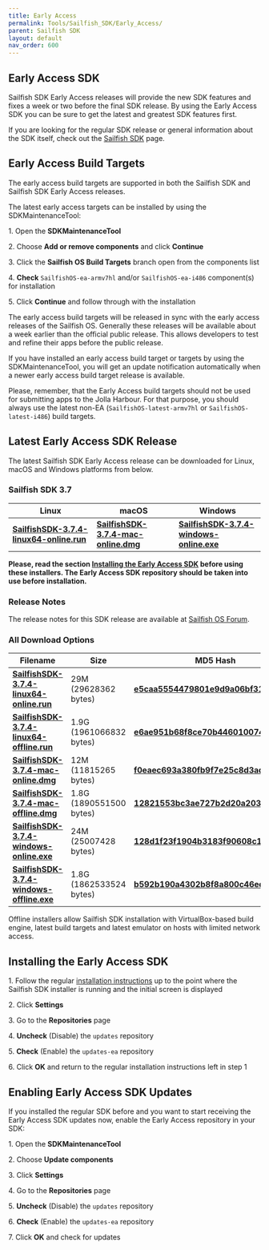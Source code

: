 ```yaml
---
title: Early Access
permalink: Tools/Sailfish_SDK/Early_Access/
parent: Sailfish SDK
layout: default
nav_order: 600
---
```


## Early Access SDK

Sailfish SDK Early Access releases will provide the new SDK features and fixes a week or two before the final SDK release. By using the Early Access SDK you can be sure to get the latest and greatest SDK features first.

If you are looking for the regular SDK release or general information about the SDK itself, check out the [Sailfish SDK](/Tools/Sailfish_SDK) page.

## Early Access Build Targets

The early access build targets are supported in both the Sailfish SDK and Sailfish SDK Early Access releases.

The latest early access targets can be installed by using the SDKMaintenanceTool:

1\. Open the **SDKMaintenanceTool**

2\. Choose **Add or remove components** and click **Continue**

3\. Click the **Sailfish OS Build Targets** branch open from the components list

4\. **Check** `SailfishOS-ea-armv7hl` and/or `SailfishOS-ea-i486` component(s) for installation

5\. Click **Continue** and follow through with the installation

The early access build targets will be released in sync with the early access releases of the Sailfish OS. Generally these releases will be available about a week earlier than the official public release. This allows developers to test and refine their apps before the public release.

If you have installed an early access build target or targets by using the SDKMaintenanceTool, you will get an update notification automatically when a newer early access build target release is available.

Please, remember, that the Early Access build targets should not be used for submitting apps to the Jolla Harbour. For that purpose, you should always use the latest non-EA (`SailfishOS-latest-armv7hl` or `SailfishOS-latest-i486`) build targets.

## Latest Early Access SDK Release

The latest Sailfish SDK Early Access release can be downloaded for Linux, macOS and Windows platforms from below.

### **Sailfish SDK 3.7**

| Linux                                                                                                                                 | macOS                                                                                                                         | Windows                                                                                                                               |
| ------------------------------------------------------------------------------------------------------------------------------------- | ----------------------------------------------------------------------------------------------------------------------------- | ------------------------------------------------------------------------------------------------------------------------------------- |
| [**SailfishSDK-3.7.4-linux64-online.run**](https://releases.sailfishos.org/sdk/installers/3.7.4/SailfishSDK-3.7.4-linux64-online.run) | [**SailfishSDK-3.7.4-mac-online.dmg**](https://releases.sailfishos.org/sdk/installers/3.7.4/SailfishSDK-3.7.4-mac-online.dmg) | [**SailfishSDK-3.7.4-windows-online.exe**](https://releases.sailfishos.org/sdk/installers/3.7.4/SailfishSDK-3.7.4-windows-online.exe) |

**Please, read the section [Installing the Early Access SDK](/Tools/Sailfish_SDK/Early_Access#installing-the-early-access-sdk) before using these installers. The Early Access SDK repository should be taken into use before installation.**

### Release Notes

The release notes for this SDK release are available at [Sailfish OS Forum](https://forum.sailfishos.org/t/9195).

### All Download Options

| Filename                                                                                                                                | Size                    | MD5 Hash                                                                                                                               |
| --------------------------------------------------------------------------------------------------------------------------------------- | ----------------------- | -------------------------------------------------------------------------------------------------------------------------------------- |
| [**SailfishSDK-3.7.4-linux64-online.run**](https://releases.sailfishos.org/sdk/installers/3.7.4/SailfishSDK-3.7.4-linux64-online.run)   | 29M (29628362 bytes)    | [**e5caa5554479801e9d9a06bf31df24df**](https://releases.sailfishos.org/sdk/installers/3.7.4/SailfishSDK-3.7.4-linux64-online.run.md5)  |
| [**SailfishSDK-3.7.4-linux64-offline.run**](https://releases.sailfishos.org/sdk/installers/3.7.4/SailfishSDK-3.7.4-linux64-offline.run) | 1.9G (1961066832 bytes) | [**e6ae951b68f8ce70b446010074ed0627**](https://releases.sailfishos.org/sdk/installers/3.7.4/SailfishSDK-3.7.4-linux64-offline.run.md5) |
| [**SailfishSDK-3.7.4-mac-online.dmg**](https://releases.sailfishos.org/sdk/installers/3.7.4/SailfishSDK-3.7.4-mac-online.dmg)           | 12M (11815265 bytes)    | [**f0eaec693a380fb9f7e25c8d3ad3385b**](https://releases.sailfishos.org/sdk/installers/3.7.4/SailfishSDK-3.7.4-mac-online.dmg.md5)      |
| [**SailfishSDK-3.7.4-mac-offline.dmg**](https://releases.sailfishos.org/sdk/installers/3.7.4/SailfishSDK-3.7.4-mac-offline.dmg)         | 1.8G (1890551500 bytes) | [**12821553bc3ae727b2d20a2031e56007**](https://releases.sailfishos.org/sdk/installers/3.7.4/SailfishSDK-3.7.4-mac-offline.dmg.md5)     |
| [**SailfishSDK-3.7.4-windows-online.exe**](https://releases.sailfishos.org/sdk/installers/3.7.4/SailfishSDK-3.7.4-windows-online.exe)   | 24M (25007428 bytes)    | [**128d1f23f1904b3183f90608c1dd4dbf**](https://releases.sailfishos.org/sdk/installers/3.7.4/SailfishSDK-3.7.4-windows-online.exe.md5)  |
| [**SailfishSDK-3.7.4-windows-offline.exe**](https://releases.sailfishos.org/sdk/installers/3.7.4/SailfishSDK-3.7.4-windows-offline.exe) | 1.8G (1862533524 bytes) | [**b592b190a4302b8f8a800c46edb8a932**](https://releases.sailfishos.org/sdk/installers/3.7.4/SailfishSDK-3.7.4-windows-offline.exe.md5) |

Offline installers allow Sailfish SDK installation with VirtualBox-based build engine, latest build targets and latest emulator on hosts with limited network access.

## Installing the Early Access SDK

1\. Follow the regular [installation instructions](/Tools/Sailfish_SDK/Installation) up to the point where the Sailfish SDK installer is running and the initial screen is displayed

2\. Click **Settings**

3\. Go to the **Repositories** page

4\. **Uncheck** (Disable) the `updates` repository

5\. **Check** (Enable) the `updates-ea` repository

6\. Click **OK** and return to the regular installation instructions left in step 1

## Enabling Early Access SDK Updates

If you installed the regular SDK before and you want to start receiving the Early Access SDK updates now, enable the Early Access repository in your SDK:

1\. Open the **SDKMaintenanceTool**

2\. Choose **Update components**

3\. Click **Settings**

4\. Go to the **Repositories** page

5\. **Uncheck** (Disable) the `updates` repository

6\. **Check** (Enable) the `updates-ea` repository

7\. Click **OK** and check for updates

